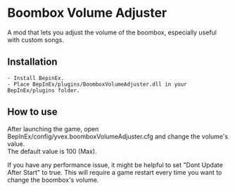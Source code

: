 # Boombox Volume Adjuster
A mod that lets you adjust the volume of the boombox, especially useful with custom songs.

## Installation
```
- Install BepinEx.
- Place BepInEx/plugins/BoomboxVolumeAdjuster.dll in your BepInEx/plugins folder.
```

## How to use
After launching the game, open BepInEx/config/yvex.boomboxVolumeAdjuster.cfg and change the volume's value.</br >
The default value is 100 (Max).

If you have any performance issue, it might be helpful to set "Dont Update After Start" to true. This will require a game restart every time you want to change the boombox's volume.
